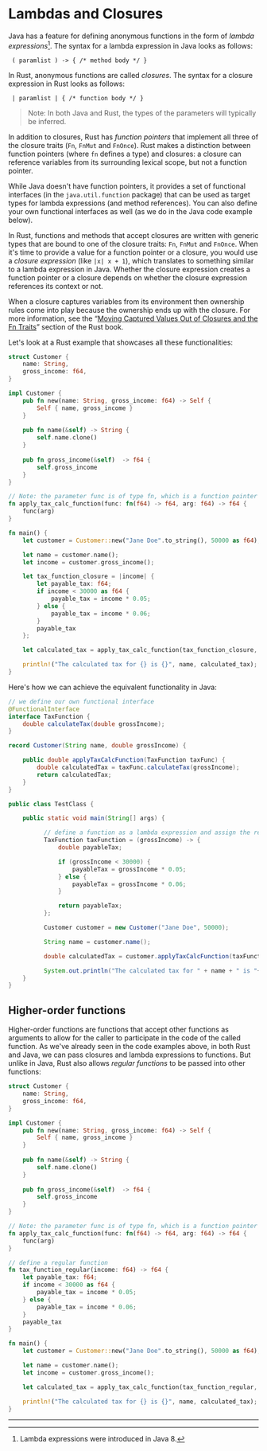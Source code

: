 # Lambdas and Closures

Java has a feature for defining anonymous functions in the form of 
_lambda expressions_[^lambda]. The syntax for a lambda expression in Java looks as follows:

```
 ( paramlist ) -> { /* method body */ }
```

In Rust, anonymous functions are called _closures_. The syntax for a closure expression in Rust looks as follows:

```
 | paramlist | { /* function body */ }
```

> Note: In both Java and Rust, the types of the parameters will typically be inferred.

In addition to closures, Rust has _function pointers_ that implement all three of the closure traits (`Fn`, `FnMut` and `FnOnce`). Rust makes a distinction between function pointers (where `fn`
defines a type) and closures: a closure can reference variables from its surrounding lexical scope, but not a function pointer.

While Java doesn't have function pointers, it provides a set of functional interfaces (in the `java.util.function` package) that can be used as target types for lambda expressions (and method references). You can also define your own functional interfaces as well (as we do in the Java code example below).

In Rust, functions and methods that accept closures are written with generic types that
are bound to one of the closure traits: `Fn`, `FnMut` and `FnOnce`. When it's time to provide a value for a function pointer or a closure, you would use a _closure expression_ (like `|x| x + 1`), which translates to something similar to a lambda expression in Java. Whether the closure expression creates a function pointer or a closure depends on whether the closure expression references its context or not.

When a closure captures variables from its environment then ownership rules come into play because the ownership ends up with the closure. For more information, see the “[Moving Captured Values Out of Closures and the Fn Traits][closure-move]” section of the Rust book.

  [closure-move]: https://doc.rust-lang.org/book/ch13-01-closures.html#moving-captured-values-out-of-closures-and-the-fn-traits

Let's look at a Rust example that showcases all these functionalities:

```rust
struct Customer {
    name: String,
    gross_income: f64,
}

impl Customer {
    pub fn new(name: String, gross_income: f64) -> Self {
        Self { name, gross_income }
    }
    
    pub fn name(&self) -> String {
        self.name.clone()
    }
    
    pub fn gross_income(&self)  -> f64 {
        self.gross_income
    }
}

// Note: the parameter func is of type fn, which is a function pointer
fn apply_tax_calc_function(func: fn(f64) -> f64, arg: f64) -> f64 {
    func(arg)
}

fn main() {
    let customer = Customer::new("Jane Doe".to_string(), 50000 as f64);

    let name = customer.name();
    let income = customer.gross_income();

    let tax_function_closure = |income| {
        let payable_tax: f64;
        if income < 30000 as f64 {
            payable_tax = income * 0.05;
        } else {
            payable_tax = income * 0.06;
        }
        payable_tax
    };

    let calculated_tax = apply_tax_calc_function(tax_function_closure, income); // we pass in a closure

    println!("The calculated tax for {} is {}", name, calculated_tax); // prints: The calculated tax for Jane Doe is 3000
}
```

Here's how we can achieve the equivalent functionality in Java:

```java
// we define our own functional interface
@FunctionalInterface
interface TaxFunction {
    double calculateTax(double grossIncome);
}

record Customer(String name, double grossIncome) {

    public double applyTaxCalcFunction(TaxFunction taxFunc) {
        double calculatedTax = taxFunc.calculateTax(grossIncome);
        return calculatedTax;
    }
}

public class TestClass {

    public static void main(String[] args) {

          // define a function as a lambda expression and assign the result to a variable
          TaxFunction taxFunction = (grossIncome) -> {
              double payableTax;

              if (grossIncome < 30000) {
                  payableTax = grossIncome * 0.05;
              } else {
                  payableTax = grossIncome * 0.06;
              }

              return payableTax;
          };

          Customer customer = new Customer("Jane Doe", 50000);

          String name = customer.name();

          double calculatedTax = customer.applyTaxCalcFunction(taxFunction); // we pass in a lambda expression

          System.out.println("The calculated tax for " + name + " is "+ calculatedTax); // prints: The calculated tax for Jane Doe is 3000.0
    }
}
```

## Higher-order functions

Higher-order functions are functions that accept other functions as arguments to allow for the caller to participate in the code of the called function. As we've already seen in the code examples above, in both Rust and Java, we can pass closures and lambda expressions to functions. But unlike in Java, Rust also allows _regular functions_ to be passed into other functions:

```rust
struct Customer {
    name: String,
    gross_income: f64,
}

impl Customer {
    pub fn new(name: String, gross_income: f64) -> Self {
        Self { name, gross_income }
    }
    
    pub fn name(&self) -> String {
        self.name.clone()
    }
    
    pub fn gross_income(&self)  -> f64 {
        self.gross_income
    }
}

// Note: the parameter func is of type fn, which is a function pointer
fn apply_tax_calc_function(func: fn(f64) -> f64, arg: f64) -> f64 {
    func(arg)
}

// define a regular function
fn tax_function_regular(income: f64) -> f64 {
    let payable_tax: f64;
    if income < 30000 as f64 {
        payable_tax = income * 0.05;
    } else {
        payable_tax = income * 0.06;
    }
    payable_tax
}

fn main() {
    let customer = Customer::new("Jane Doe".to_string(), 50000 as f64);

    let name = customer.name();
    let income = customer.gross_income();

    let calculated_tax = apply_tax_calc_function(tax_function_regular, income); // we pass in a regular function

    println!("The calculated tax for {} is {}", name, calculated_tax); // prints: The calculated tax for Jane Doe is 3000
}
```

---
[^lambda]: Lambda expressions were introduced in Java 8.
